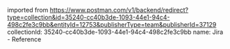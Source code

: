 imported from https://www.postman.com/v1/backend/redirect?type=collection&id=35240-cc40b3de-1093-44e1-94c4-498c2fe3c9bb&entityId=12753&publisherType=team&publisherId=37129
collectionId: 35240-cc40b3de-1093-44e1-94c4-498c2fe3c9bb
name: Jira - Reference
